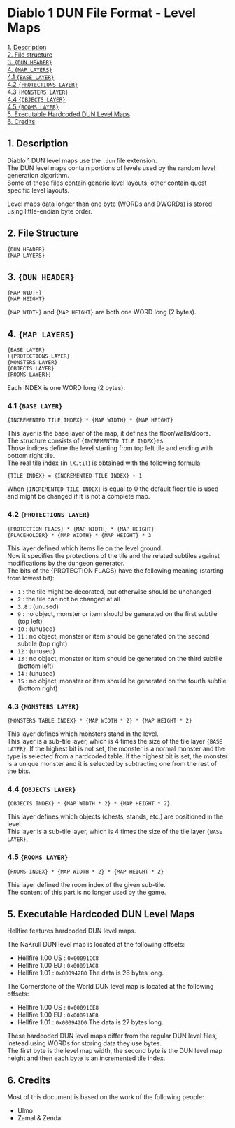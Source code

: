 # Diablo 1 DUN File Format - Level Maps

[1. Description](#1-description)  
[2. File structure](#2-file-structure)  
[3. `{DUN HEADER}`](#3-dun-header)  
[4. `{MAP LAYERS}`](#4-map-layers)  
[4.1 `{BASE LAYER}`](#41-base-layer)  
[4.2 `{PROTECTIONS LAYER}`](#42-protections-layer)  
[4.3 `{MONSTERS LAYER}`](#43-monsters-layer)  
[4.4 `{OBJECTS LAYER}`](#44-objects-layer)  
[4.5 `{ROOMS LAYER}`](#45-rooms-layer)  
[5. Executable Hardcoded DUN Level Maps](#5-executable-hardcoded-dun-level-maps)  
[6. Credits](#6-credits)


## 1. Description

Diablo 1 DUN level maps use the `.dun` file extension.  
The DUN level maps contain portions of levels used by the random level generation algorithm.  
Some of these files contain generic level layouts, other contain quest specific level layouts.

Level maps data longer than one byte (WORDs and DWORDs)	is stored using little-endian byte order.


## 2. File Structure

```
{DUN HEADER}
{MAP LAYERS}
```


## 3. `{DUN HEADER}`

```
{MAP WIDTH}
{MAP HEIGHT}
```

`{MAP WIDTH}` and `{MAP HEIGHT}` are both one WORD long (2 bytes).


## 4. `{MAP LAYERS}`

```
{BASE LAYER}
[{PROTECTIONS LAYER}
{MONSTERS LAYER}
{OBJECTS LAYER}
{ROOMS LAYER}]
```

Each INDEX is one WORD long (2 bytes).


### 4.1 `{BASE LAYER}`

```
{INCREMENTED TILE INDEX} * {MAP WIDTH} * {MAP HEIGHT}
```

This layer is the base layer of the map, it defines the floor/walls/doors.  
The structure consists of `{INCREMENTED TILE INDEX}`es.  
Those indices define the level starting from top left tile and ending with bottom right tile.  
The real tile index (in `lX.til`) is obtained with the following formula:

```
{TILE INDEX} = {INCREMENTED TILE INDEX} - 1
```

When `{INCREMENTED TILE INDEX}` is equal to 0 the default floor tile is used and might be changed if it is not a complete map.


### 4.2 `{PROTECTIONS LAYER}`

```
{PROTECTION FLAGS} * {MAP WIDTH} * {MAP HEIGHT}
{PLACEHOLDER} * {MAP WIDTH} * {MAP HEIGHT} * 3
```

This layer defined which items lie on the level ground.  
Now it specifies the protections of the tile and the related subtiles against modifications by the dungeon generator.  
The bits of the {PROTECTION FLAGS} have the following meaning (starting from lowest bit):
- `1` : the tile might be decorated, but otherwise should be unchanged
- `2` : the tile can not be changed at all
- `3`..`8` : (unused)
- `9` : no object, monster or item should be generated on the first subtile (top left)
- `10` : (unused)
- `11` : no object, monster or item should be generated on the second subtile (top right)
- `12` : (unused)
- `13` : no object, monster or item should be generated on the third subtile (bottom left)
- `14` : (unused)
- `15` : no object, monster or item should be generated on the fourth subtile (bottom right)


### 4.3 `{MONSTERS LAYER}`

```
{MONSTERS TABLE INDEX} * {MAP WIDTH * 2} * {MAP HEIGHT * 2}
```

This layer defines which monsters stand in the level.  
This layer is a sub-tile layer, which is 4 times the size of the tile layer `{BASE LAYER}`.
If the highest bit is not set, the monster is a normal monster and the type is selected from a hardcoded table.
If the highest bit is set, the monster is a unique monster and it is selected by subtracting one from the rest of the bits.


### 4.4 `{OBJECTS LAYER}`

```
{OBJECTS INDEX} * {MAP WIDTH * 2} * {MAP HEIGHT * 2}
```

This layer defines which objects (chests, stands, etc.) are positioned in the level.  
This layer is a sub-tile layer, which is 4 times the size of the tile layer `{BASE LAYER}`.


### 4.5 `{ROOMS LAYER}`

```
{ROOMS INDEX} * {MAP WIDTH * 2} * {MAP HEIGHT * 2}
```

This layer defined the room index of the given sub-tile.  
The content of this part is no longer used by the game.  


## 5. Executable Hardcoded DUN Level Maps

Hellfire features hardcoded DUN level maps.

The NaKrull DUN level map is located at the following offsets:
- Hellfire 1.00 US : `0x00091CC8`
- Hellfire 1.00 EU : `0x00091AC8`
- Hellfire 1.01 : `0x000942B0`
The data is 26 bytes long.

The Cornerstone of the World DUN level map is located at the following offsets:
- Hellfire 1.00 US : `0x00091CE8`
- Hellfire 1.00 EU : `0x00091AE8`
- Hellfire 1.01 : `0x000942D0`
The data is 27 bytes long.

These hardcoded DUN level maps differ from the regular DUN level files, instead using WORDs for storing data they use bytes.  
The first byte is the level map width, the second byte is the DUN level map height and then each byte is an incremented tile index.


## 6. Credits

Most of this document is based on the work of the following people:
- Ulmo
- Zamal & Zenda
